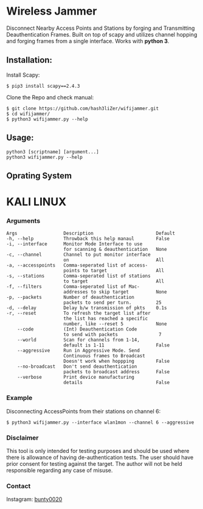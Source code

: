 # Wireless Jammer
Disconnect Nearby Access Points and Stations by forging and Transmitting Deauthentication Frames. Built on top of scapy and utilizes channel hopping and forging frames from a single interface. Works with **python 3**.

## Installation:
Install Scapy: 
```
$ pip3 install scapy==2.4.3
```
Clone the Repo and check manual: 
```
$ git clone https://github.com/hash3liZer/wifijammer.git
$ cd wifijammer/
$ python3 wifijammer.py --help
```

## Usage:
```
python3 [scriptname] [argument...]
python3 wifijammer.py --help
```

## Oprating System
# KALI LINUX

### Arguments
```
Args                 Description                       Default
-h, --help           Throwback this help manaul        False
-i, --interface      Monitor Mode Interface to use
                     for scanning & deauthentication   None
-c, --channel        Channel to put monitor interface
                     on                                All
-a, --accesspoints   Comma-seperated list of access-
                     points to target                  All
-s, --stations       Comma-seperated list of stations
                     to target                         All
-f, --filters        Comma-seperated list of Mac-
                     addresses to skip target          None
-p, --packets        Number of deauthentication
                     packets to send per turn.         25
-d, --delay          Delay b/w transmission of pkts    0.1s
-r, --reset          To refresh the target list after 
                     the list has reached a specific
                     number, like --reset 5            None
    --code           (Int) Deauthentication Code
                     to send with packets               7
    --world          Scan for channels from 1-14,
                     default is 1-11                   False
    --aggressive     Run in Aggressive Mode. Send 
                     Continuous frames to Broadcast
                     Doesn't work when hoppping        False
    --no-broadcast   Don't send deauthentication 
                     packets to broadcast address      False
    --verbose        Print device manufacturing
                     details                           False
```
### Example
Disconnecting AccessPoints from their stations on channel 6:
```
$ python3 wifijammer.py --interface wlan1mon --channel 6 --aggressive
```

### Disclaimer
This tool is only intended for testing purposes and should be used where there is allowance of having de-authentication tests. The user should have prior consent for testing against the target. The author will not be held responsible regarding any case of misuse. 

### Contact
Instagram: <a href="https://www.instagram.com/bunty0020">bunty0020</a><br>
